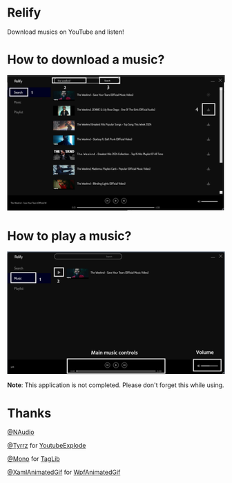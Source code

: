 # Relify
Download musics on YouTube and listen!

# How to download a music?

![picture1](https://github.com/BaitRex/Relify/blob/master/pictures/picture-1.png?raw=true)

# How to play a music?

![picture1](https://github.com/BaitRex/Relify/blob/master/pictures/picture-2.png?raw=true)

**Note**:
This application is not completed. Please don't forget this while using.

# Thanks

 [@NAudio](https://github.com/naudio)
 
 [@Tyrrz](https://github.com/Tyrrrz) for [YoutubeExplode](https://github.com/Tyrrrz/YoutubeExplode)
 
 [@Mono](https://github.com/mono) for [TagLib](https://github.com/mono/taglib-sharp)
 
 [@XamlAnimatedGif](https://github.com/XamlAnimatedGif) for [WpfAnimatedGif](https://github.com/XamlAnimatedGif/WpfAnimatedGif)
 
